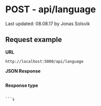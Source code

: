 # POST - api/language

Last updated: 08.08.17 by Jonas Solsvik

## Request example 
**URL**

```url
http://localhost:5000/api/language
``` 


**JSON Response**
```json

```

**Response type**
```cs

```s
